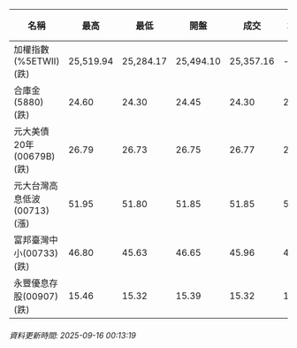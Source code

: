 | 名稱 | 最高 | 最低 | 開盤 | 成交 | 均價 | 成交金額(億) | 昨收 | 漲跌幅 | 漲跌 | 總量 | 昨量 | 振幅 |
| -------- | -------- | -------- | -------- |-------- | -------- | -------- |-------- |-------- |-------- | -------- | -------- |-------- |
|加權指數(%5ETWII) (跌)|25,519.94|25,284.17|25,494.10|25,357.16|-|3,982.44|25,474.64|0.46%|117.48|6,902,657|0|0.93%|
|合庫金(5880) (跌)|24.60|24.30|24.45|24.30|24.44|2.29|24.45|0.61%|0.15|9,354|6,250|1.23%|
|元大美債20年(00679B) (跌)|26.79|26.73|26.75|26.77|26.76|6.49|26.82|0.19%|0.05|24,245|30,027|0.22%|
|元大台灣高息低波(00713) (漲)|51.95|51.80|51.85|51.85|51.88|4.24|51.75|0.19%|0.10|8,170|8,696|0.29%|
|富邦臺灣中小(00733) (跌)|46.80|45.63|46.65|45.96|46.03|0.670|46.65|1.48%|0.69|1,456|769|2.51%|
|永豐優息存股(00907) (跌)|15.46|15.32|15.39|15.32|15.39|0.158|15.39|0.45%|0.07|1,027|1,581|0.91%|
###### 資料更新時間: 2025-09-16 00:13:19
